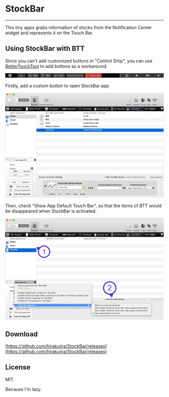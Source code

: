 # StockBar

---

This tiny apps grabs information of stocks from the Notification Center widget and represents it on the Touch Bar.

## Using StockBar with BTT

Since you can't add customized buttons in "Control Srtip", you can use [BetterTouchTool](https://www.boastr.net) to add buttons as a workaround.

![Config1](BTT_Config_1.jpg)

Firstly, add a custom button to open StockBar.app

![Config2](BTT_Config_2.jpg)

Then, check "Show App Default Touch Bar", so that the items of BTT would be disappeared when StockBar is activated.

![Config3](BTT_Config_3.jpg)

## Download

[https://github.com/hirakujira/StockBar/releases](https://github.com/hirakujira/StockBar/releases)


## License

MIT.

Because I'm lazy.